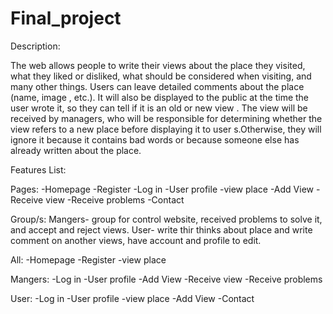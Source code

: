# Final_project





Description: 

The web allows people to write their views about the place they visited, what they liked or disliked, what should be considered when visiting, and many other things.
Users can leave detailed comments about the place (name, image , etc.). It will also be displayed to the public at the time the user wrote it, so they can tell if it is an old or new view .
The view will be received by managers, who will be responsible for determining whether the view refers to a new place before displaying it to user s.Otherwise, they will ignore it because it contains bad words or because someone else has already written about the place.


Features List:





Pages:
-Homepage
-Register
-Log in 
-User profile 
-view place
-Add View
-Receive view
-Receive problems
-Contact

Group/s:
Mangers- group for control website, received problems to solve it, and accept and reject views.
User- write thir thinks about place and write comment on another views, have account and profile to edit.

All:
-Homepage
-Register
-view place

Mangers:
-Log in 
-User profile 
-Add View
-Receive view
-Receive problems


User:
-Log in 
-User profile 
-view place
-Add View
-Contact
